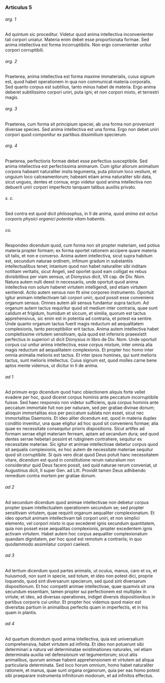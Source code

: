 ### Articulus 5

###### arg. 1
Ad quintum sic proceditur. Videtur quod anima intellectiva inconvenienter tali corpori uniatur. Materia enim debet esse proportionata formae. Sed anima intellectiva est forma incorruptibilis. Non ergo convenienter unitur corpori corruptibili.

###### arg. 2
Praeterea, anima intellectiva est forma maxime immaterialis, cuius signum est, quod habet operationem in qua non communicat materia corporalis. Sed quanto corpus est subtilius, tanto minus habet de materia. Ergo anima deberet subtilissimo corpori uniri, puta igni; et non corpori mixto, et terrestri magis.

###### arg. 3
Praeterea, cum forma sit principium speciei, ab una forma non proveniunt diversae species. Sed anima intellectiva est una forma. Ergo non debet uniri corpori quod componitur ex partibus dissimilium specierum.

###### arg. 4
Praeterea, perfectioris formae debet esse perfectius susceptibile. Sed anima intellectiva est perfectissima animarum. Cum igitur aliorum animalium corpora habeant naturaliter insita tegumenta, puta pilorum loco vestium, et unguium loco calceamentorum; habeant etiam arma naturaliter sibi data, sicut ungues, dentes et cornua, ergo videtur quod anima intellectiva non debuerit uniri corpori imperfecto tanquam talibus auxiliis privato.

###### s. c.
Sed contra est quod dicit philosophus, in II de anima, quod *anima est actus corporis physici organici potentia vitam habentis*.

###### co.
Respondeo dicendum quod, cum forma non sit propter materiam, sed potius materia propter formam; ex forma oportet rationem accipere quare materia sit talis, et non e converso. Anima autem intellectiva, sicut supra habitum est, secundum naturae ordinem, infimum gradum in substantiis intellectualibus tenet; intantum quod non habet naturaliter sibi inditam notitiam veritatis, sicut Angeli, sed oportet quod eam colligat ex rebus divisibilibus per viam sensus, ut Dionysius dicit, VII cap. de Div. Nom. Natura autem nulli deest in necessariis, unde oportuit quod anima intellectiva non solum haberet virtutem intelligendi, sed etiam virtutem sentiendi. Actio autem sensus non fit sine corporeo instrumento. Oportuit igitur animam intellectivam tali corpori uniri, quod possit esse conveniens organum sensus. Omnes autem alii sensus fundantur supra tactum. Ad organum autem tactus requiritur quod sit medium inter contraria, quae sunt calidum et frigidum, humidum et siccum, et similia, quorum est tactus apprehensivus, sic enim est in potentia ad contraria, et potest ea sentire. Unde quanto organum tactus fuerit magis reductum ad aequalitatem complexionis, tanto perceptibilior erit tactus. Anima autem intellectiva habet completissime virtutem sensitivam, quia quod est inferioris praeexistit perfectius in superiori ut dicit Dionysius in libro de Div. Nom. Unde oportuit corpus cui unitur anima intellectiva, esse corpus mixtum, inter omnia alia magis reductum ad aequalitatem complexionis. Et propter hoc homo inter omnia animalia melioris est tactus. Et inter ipsos homines, qui sunt melioris tactus, sunt melioris intellectus. Cuius signum est, quod molles carne bene aptos mente videmus, ut dicitur in II de anima.

###### ad 1
Ad primum ergo dicendum quod hanc obiectionem aliquis forte vellet evadere per hoc, quod diceret corpus hominis ante peccatum incorruptibile fuisse. Sed haec responsio non videtur sufficiens, quia corpus hominis ante peccatum immortale fuit non per naturam, sed per gratiae divinae donum; alioquin immortalitas eius per peccatum sublata non esset, sicut nec immortalitas Daemonis. Et ideo aliter dicendum est, quod in materia duplex conditio invenitur, una quae eligitur ad hoc quod sit conveniens formae; alia quae ex necessitate consequitur prioris dispositionis. Sicut artifex ad formam serrae eligit materiam ferream, aptam ad secandum dura; sed quod dentes serrae hebetari possint et rubiginem contrahere, sequitur ex necessitate materiae. Sic igitur et animae intellectivae debetur corpus quod sit aequalis complexionis, ex hoc autem de necessitate materiae sequitur quod sit corruptibile. Si quis vero dicat quod Deus potuit hanc necessitatem vitare, dicendum est quod in constitutione rerum naturalium non consideratur quid Deus facere possit, sed quid naturae rerum conveniat, ut Augustinus dicit, II super Gen. ad Litt. Providit tamen Deus adhibendo remedium contra mortem per gratiae donum.

###### ad 2
Ad secundum dicendum quod animae intellectivae non debetur corpus propter ipsam intellectualem operationem secundum se; sed propter sensitivam virtutem, quae requirit organum aequaliter complexionatum. Et ideo oportuit animam intellectivam tali corpori uniri, et non simplici elemento, vel corpori mixto in quo excederet ignis secundum quantitatem, quia non posset esse aequalitas complexionis, propter excedentem ignis activam virtutem. Habet autem hoc corpus aequaliter complexionatum quandam dignitatem, per hoc quod est remotum a contrariis; in quo quodammodo assimilatur corpori caelesti.

###### ad 3
Ad tertium dicendum quod partes animalis, ut oculus, manus, caro et os, et huiusmodi, non sunt in specie, sed totum, et ideo non potest dici, proprie loquendo, quod sint diversarum specierum, sed quod sint diversarum dispositionum. Et hoc competit animae intellectivae, quae quamvis sit una secundum essentiam, tamen propter sui perfectionem est multiplex in virtute; et ideo, ad diversas operationes, indiget diversis dispositionibus in partibus corporis cui unitur. Et propter hoc videmus quod maior est diversitas partium in animalibus perfectis quam in imperfectis, et in his quam in plantis.

###### ad 4
Ad quartum dicendum quod anima intellectiva, quia est universalium comprehensiva, habet virtutem ad infinita. Et ideo non potuerunt sibi determinari a natura vel determinatae existimationes naturales, vel etiam determinata auxilia vel defensionum vel tegumentorum; sicut aliis animalibus, quorum animae habent apprehensionem et virtutem ad aliqua particularia determinata. Sed loco horum omnium, homo habet naturaliter rationem, et manus, quae sunt organa organorum, quia per eas homo potest sibi praeparare instrumenta infinitorum modorum, et ad infinitos effectus.

